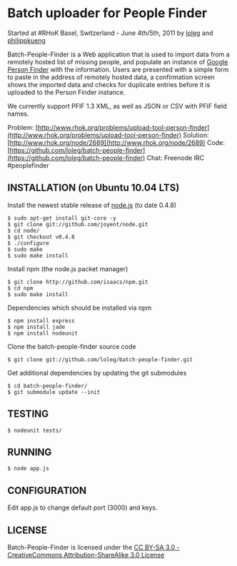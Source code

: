 # Batch uploader for People Finder

Started at #RHoK Basel, Switzerland - June 4th/5th, 2011 by [loleg](https://github.com/loleg) and [philippkueng](https://github.com/philippkueng)

Batch-People-Finder is a Web application that is used to import data from a remotely hosted list of missing people, and populate an instance of [Google Person Finder](https://person-finder.appspot.com) with the information. Users are presented with a simple form to paste in the address of remotely hosted data, a confirmation screen shows the imported data and checks for duplicate entries before it is uploaded to the Person Finder instance.

We currently support PFIF 1.3 XML, as well as JSON or CSV with PFIF field names.

Problem: [http://www.rhok.org/problems/upload-tool-person-finder](http://www.rhok.org/problems/upload-tool-person-finder)
Solution: [http://www.rhok.org/node/2689](http://www.rhok.org/node/2689)
Code: [https://github.com/loleg/batch-people-finder](https://github.com/loleg/batch-people-finder)
Chat: Freenode IRC #peoplefinder

## INSTALLATION (on Ubuntu 10.04 LTS)

Install the newest stable release of [node.js](http://nodejs.org) (to date 0.4.8)

	$ sudo apt-get install git-core -y
	$ git clone git://github.com/joyent/node.git
	$ cd node/
	$ git checkout v0.4.8
	$ ./configure
	$ sudo make
	$ sudo make install

Install npm (the node.js packet manager)

	$ git clone http://github.com/isaacs/npm.git
	$ cd npm
	$ sudo make install

Dependencies which should be installed via npm

	$ npm install express
	$ npm install jade
	$ npm install nodeunit

Clone the batch-people-finder source code

	$ git clone git://github.com/loleg/batch-people-finder.git

Get additional dependencies by updating the git submodules

	$ cd batch-people-finder/
	$ git submodule update --init

## TESTING

	$ nodeunit tests/

## RUNNING

	$ node app.js

## CONFIGURATION

Edit app.js to change default port (3000) and keys.

## LICENSE

Batch-People-Finder is licensed under the [CC BY-SA 3.0 - CreativeCommons Attribution-ShareAlike 3.0 License](http://creativecommons.org/licenses/by-sa/3.0/)
